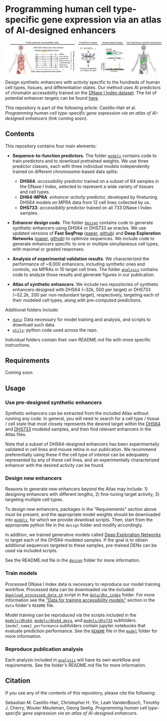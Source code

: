 # Programming human cell type-specific gene expression via an atlas of AI-designed enhancers

![plot](./readme_fig.png)

Design synthetic enhancers with activity specific to the hundreds of human cell types, tissues, and differentiation states. Our method uses AI predictors of chromatin accessibility trained on the [DNase I Index dataset](https://doi.org/10.1038/s41586-020-2559-3). The list of potential enhancer targets can be found [here](https://static-content.springer.com/esm/art%3A10.1038%2Fs41586-020-2559-3/MediaObjects/41586_2020_2559_MOESM3_ESM.xlsx).

This repository is part of the following article: Castillo-Hair et al. *Programming human cell type-specific gene expression via an atlas of AI-designed enhancers* (link coming soon).

## Contents

This repository contains four main elements:

- **Sequence-to-function predictors**. The folder [`models`](./models) contains code to train predictors and to download pretrained weights. We use three predictor classes, each with three individual models independently trained on different chromosome-based data splits:
    
    - **DHS64**: *accessibility* predictor trained on a subset of 64 samples in the DNase I Index, selected to represent a wide variety of tissues and cell types. 
    - **DH64-MPRA**: *enhancer activity* predictor, developed by finetuning DHS64 models on MPRA data from 12 cell lines collected by us.
    - **DHS733**: *accessibility* predictor trained on all 733 DNase I Index samples.
    
- **Enhancer design code**. The folder [`design`](./design/) contains code to generate synthetic enhancers using DHS64 or DHS733 as oracles. We use updated versions of **Fast SeqProp** ([paper](https://doi.org/10.1186/s12859-021-04437-5), [github](https://github.com/castillohair/corefsp/)) and **Deep Exploration Networks** ([paper](https://doi.org/10.1016/j.cels.2020.05.007), [github](https://github.com/castillohair/genesis/)) to optimize sequences. We include code to generate enhancers specific to one or multiple simultaneous cell types, with maximal or graded responses.

- **Analysis of experimental validation results**. We characterized the performance of ~9,000 enhancers, including synthetic ones and controls, via MPRAs in 10 target cell lines. The folder [`analysis`](./analysis/) contains code to analyze those results and generate figures in our publication.

- **Atlas of synthetic enhancers**. We include two repositories of synthetic enhancers designed with DHS64 (~32k, 500 per target) or DHS733 (~52.2k, 200 per non-redundant target), respectively, targeting each of their modeled cell types, along with pre-computed predictions.

Additional folders include:
- [`data`](./data): Data necessary for model training and analysis, and scripts to download such data.
- [`utils`](./utils): python code used across the repo.

Individual folders contain their own README.md file with more specific instructions.

## Requirements
Coming soon.

## Usage

### Use pre-designed synthetic enhancers

Synthetic enhancers can be extracted from the included Atlas without running any code. In general, you will need to search for a cell type / tissue / cell state that most closely represents the desired target within the [DHS64]() and [DHS733]() modeled samples, and then find relevant enhancers in the Atlas files.

Note that a subset of DHS64-designed enhancers has been experimentally validated in cell lines and mouse retina in our publication. We recommend preferentially using these if the cell type of interest can be adequately represented by any of these cell lines, and an experimentally characterized enhancer with the desired activity can be found.

### Design new enhancers

Reasons to generate new enhancers beyond the Atlas may include: 1) designing enhancers with different lengths, 2) fine-tuning target activity, 3) targeting multiple cell types.

To design new enhancers, packages in the "Requirements" section above must be present, and the appropriate model weights should be downloaded into [`models`](./models/), for which we provide download scripts. Then, start from the appropriate python file in the `design` folder and modify accordingly.

In addition, we trained generative models called [Deep Exploration Networks](https://doi.org/10.1016/j.cels.2020.05.007) to target each of the DHS64-modeled samples. If the goal is to obtain additional sequences targeted to these samples, pre-trained DENs can be used via included scripts.

See the README.md file in the [`design`](./design/) folder for more information.

### Train models

Processed DNase I Index data is necessary to reproduce our model training workflow. Processed data can be downloaded via the included [`download_processed_data.sh`](./data/dhs_index/download_processed_data.sh) script in the [`data/dhs_index`](./data/dhs_index) folder. For more information see the ["Data for training accessibility models"](./data/README.md#data-for-training-accessibility-models) section in the `data` folder's `README` file.

Model training can be reproduced via the scripts included in the [`models/dhs64`](./models/dhs64/), [`models/dhs64_mpra`](./models/dhs64_mpra/), and [`models/dhs733`](models/dhs733/) subfolders. `{model_name}_performance` subfolders contain jupyter notebooks that evaluate prediction performance. See the [`README`](./models/README.md) file in the [`model`](/models/) folder for more information.

### Reproduce publication analysis

Each analysis included in [`analysis`](./analysis/) will have its own workflow and requirements. See the folder's README.md file for more information.

## Citation

If you use any of the contents of this repository, please cite the following:

Sebastian M. Castillo-Hair, Christopher H. Yin, Leah VandenBosch, Timothy J. Cherry, Wouter Meuleman, Georg Seelig. *Programming human cell type-specific gene expression via an atlas of AI-designed enhancers*.